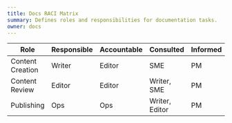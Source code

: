 ```yaml
---
title: Docs RACI Matrix
summary: Defines roles and responsibilities for documentation tasks.
owner: docs
---
```


| Role             | Responsible | Accountable | Consulted      | Informed |
| ---------------- | ----------- | ----------- | -------------- | -------- |
| Content Creation | Writer      | Editor      | SME            | PM       |
| Content Review   | Editor      | Editor      | Writer, SME    | PM       |
| Publishing       | Ops         | Ops         | Writer, Editor | PM       |
